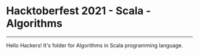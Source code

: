 # Hacktoberfest 2021 - Scala - Algorithms
___
Hello Hackers! It's folder for Algorithms in Scala programming language.